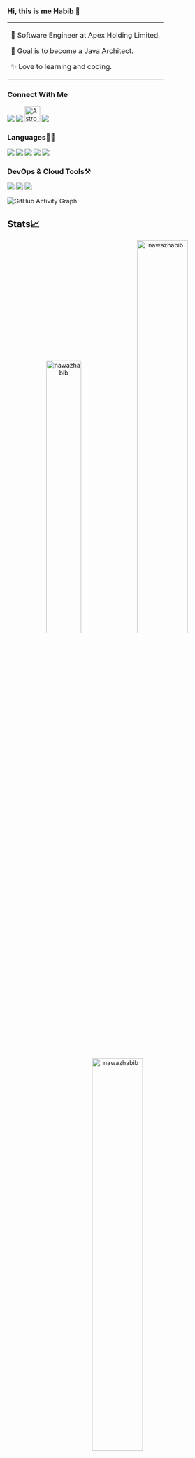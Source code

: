 ### Hi, this is me Habib 👋

<table>
  <tr>
    <td valign="center">
      
🌱 Software Engineer at Apex Holding Limited.

🎯 Goal is to become a Java Architect.

✨ Love to learning and coding.

      
<!-- <td >
      <a href="https://app.daily.dev/Astrodevil"><img src="https://api.daily.dev/devcards/81fef2c2311f4739a063dbde61b40fe2.png?r=1fr" width="300" alt="Mr. Ånand's Dev Card"/></a>
    </td> -->
    
  </tr>
  </table>

### Connect With Me

<p align="left">  
<a href="https://twitter.com/NawazHabib18" target="blank"><img src="https://img.icons8.com/color/35/000000/twitter--v2.png"/></a>
<a href="https://www.linkedin.com/in/nawaz-habib-401997202/" target="blank"><img src="https://img.icons8.com/color/35/000000/linkedin.png"/></a>
<!-- <a href="https://www.youtube.com/c/amitesh anand" target="blank"><img src="https://img.icons8.com/color/35/000000/youtube-play.png"/></a> -->
<a href="https://leetcode.com/nawaz_habib/" target="blank"><img src="https://cdn.iconscout.com/icon/free/png-256/leetcode-3629476-3031539.png" alt="Astro08" height="35" width="35"/></a>
<a href="https://www.instagram.com/nawaz_habib51/" target="blank"><img src="https://img.icons8.com/fluency/35/000000/instagram-new.png"/></a>

<!-- 
 [<a href="https://codepen.io/astrodevil" target="blank"><img align="center" src="https://cdn.jsdelivr.net/npm/simple-icons@3.0.1/icons/codepen.svg" alt="astrodevil" height="35" width="40" /></a> -->
<!--   <a href="https://discord.gg/aRWvpnM6bU" target="blank"><img align="center" src="https://cdn.jsdelivr.net/npm/simple-icons@3.0.1/icons/discord.svg" alt="" height="30" width="40" /></a>
  <a href="https://www.hackerrank.com/" target="blank"><img align="center" src="https://cdn.jsdelivr.net/npm/simple-icons@3.0.1/icons/hackerrank.svg" alt="anandamitesh0812" height="30" width="40" /></a>  
  <a href="https://www.codechef.com/users/astro_08/" target="blank"><img align="center" src="https://cdn.jsdelivr.net/npm/simple-icons@3.0.1/icons/codechef.svg" alt="astro_08" height="30" width="40" /></a>]:# -->

</p>

### Languages✍🏼

<img src="https://img.icons8.com/color/35/000000/html-5--v1.png"/> <img src="https://img.icons8.com/color/35/000000/css3.png"/> <img src="https://img.icons8.com/color/35/000000/javascript--v1.png"/> <img src="https://img.icons8.com/color/35/000000/c-plus-plus-logo.png"/> <img src="https://img.icons8.com/color/35/000000/java-coffee-cup-logo--v2.png"/>

### DevOps & Cloud Tools⚒️
<img src="https://img.icons8.com/fluency/35/000000/visual-studio-code-2019.png"/> <img src="https://img.icons8.com/color/35/000000/intellij-idea.png"/> <img src="https://img.icons8.com/color/35/000000/github.png"/> 

<!-- <img src="https://img.icons8.com/cute-clipart/35/000000/canva.png"/> <img src="https://img.icons8.com/color/35/000000/google-cloud.png"/> <img src="https://img.icons8.com/color/35/000000/figma--v2.png"/> <img src="https://img.icons8.com/color/35/000000/git.png"/> -->

![GitHub Activity Graph](https://activity-graph.herokuapp.com/graph?username=nawazhabib&theme=dracula&hide_border=true)

## Stats📈
<p align="center">
<img width="40%" src="https://github-readme-stats.vercel.app/api/top-langs?username=nawazhabib&show_icons=true&theme=dracula&title_color=ff8000&text_color=ffffff&bg_color=6a6a6a&locale=en&layout=compact&hide_border=true" alt="nawazhabib" /> 
<img width="48%" src="https://github-readme-stats.vercel.app/api?username=nawazhabib&show_icons=true&theme=dracula&title_color=ff8000&text_color=ffffff&bg_color=6a6a6a&locale=en&hide_border=true" alt="nawazhabib" />
<img width="48%" src="https://github-readme-streak-stats.herokuapp.com/?user=nawazhabib&theme=highcontrast&hide_border=true" alt="nawazhabib" />
</p>
